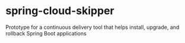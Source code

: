 # spring-cloud-skipper
Prototype for a continuous delivery tool that helps install, upgrade, and rollback Spring Boot applications
